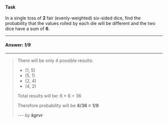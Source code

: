 #### Task

In a single toss of **2** fair (evenly-weighted) six-sided dice, find the probability that the values rolled by each die
will be different and the two dice have a sum of **6**.

___

#### Answer: _1/9_

---

> There will be only 4 possible results:
>
> * (1, 5)
> * (5, 1)
> * (2, 4)
> * (4, 2)
>
> Total results will be: 6 * 6 = 36
>
> Therefore probability will be **4/36 = 1/9**
>
> --- _by **kgrvr**_
